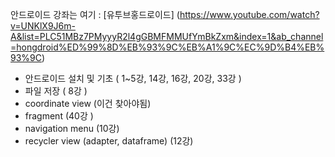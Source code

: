 안드로이드 강좌는 여기 : [유투브홍드로이드] (https://www.youtube.com/watch?v=UNKlX9J6m-A&list=PLC51MBz7PMyyyR2l4gGBMFMMUfYmBkZxm&index=1&ab_channel=hongdroid%ED%99%8D%EB%93%9C%EB%A1%9C%EC%9D%B4%EB%93%9C)

- 안드로이드 설치 및 기초 ( 1~5강, 14강, 16강, 20강, 33강 ) 
- 파일 저장 ( 8강 )
- coordinate view (이건 찾아야됨)
- fragment (40강 )
- navigation menu (10강)
- recycler view (adapter, dataframe) (12강)
